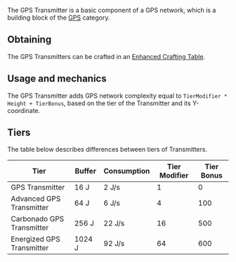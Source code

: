 The GPS Transmitter is a basic component of a GPS network, which is a building block of the [GPS](https://github.com/Slimefun/Slimefun4/wiki/GPS) category.

## Obtaining

The GPS Transmitters can be crafted in an [Enhanced Crafting Table](https://github.com/Slimefun/Slimefun4/wiki/Enhanced-Crafting-Table).

## Usage and mechanics

The GPS Transmitter adds GPS network complexity equal to `TierModifier * Height + TierBonus`, based on the tier of the Transmitter and its Y-coordinate.

## Tiers

The table below describes differences between tiers of Transmitters.

| Tier | Buffer | Consumption | Tier Modifier | Tier Bonus |
| ---- | ------ | ----------- | ------------- | ---------- |
| GPS Transmitter | 16 J | 2 J/s | 1 | 0 |
| Advanced GPS Transmitter | 64 J | 6 J/s | 4 | 100 |
| Carbonado GPS Transmitter | 256 J | 22 J/s | 16 | 500 |
| Energized GPS Transmitter | 1024 J | 92 J/s | 64 | 600 |
